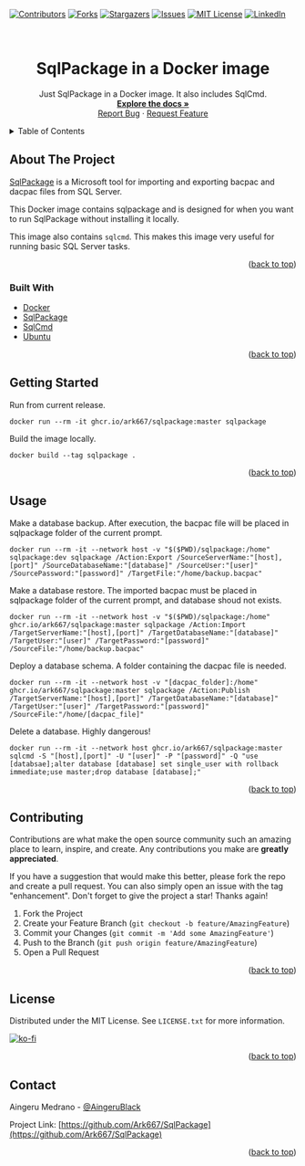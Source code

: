 <div id="top"></div>

<!-- PROJECT SHIELDS -->
[![Contributors][contributors-shield]][contributors-url]
[![Forks][forks-shield]][forks-url]
[![Stargazers][stars-shield]][stars-url]
[![Issues][issues-shield]][issues-url]
[![MIT License][license-shield]][license-url]
[![LinkedIn][linkedin-shield]][linkedin-url]

<!-- PROJECT LOGO -->
<br />
<div align="center">
  <h1 align="center">SqlPackage in a Docker image</h1>
  <p align="center">
    Just SqlPackage in a Docker image. It also includes SqlCmd.
    <br />
    <a href="https://github.com/Ark667/SqlPackage"><strong>Explore the docs »</strong></a>
    <br />    
    <a href="https://github.com/Ark667/SqlPackage/issues">Report Bug</a>
    ·
    <a href="https://github.com/Ark667/SqlPackage/issues">Request Feature</a>
  </p>
</div>

<!-- TABLE OF CONTENTS -->
<details>
  <summary>Table of Contents</summary>
  <ol>
    <li>
      <a href="#about-the-project">About The Project</a>
      <ul>
        <li><a href="#built-with">Built With</a></li>
      </ul>
    </li>
    <li><a href="#getting-started">Getting Started</a></li>
    <li><a href="#usage">Usage</a></li>
    <li><a href="#contributing">Contributing</a></li>
    <li><a href="#license">License</a></li>
    <li><a href="#contact">Contact</a></li>
  </ol>
</details>

<!-- ABOUT THE PROJECT -->
## About The Project

<!-- [![Product Name Screen Shot][product-screenshot]](https://example.com) -->

[SqlPackage](https://docs.microsoft.com/en-us/sql/tools/sqlpackage?view=sql-server-ver15) is a Microsoft tool for importing and exporting bacpac and dacpac files from SQL Server.

This Docker image contains sqlpackage and is designed for when you want to run SqlPackage without installing it locally.

This image also contains `sqlcmd`. This makes this image very useful for running basic SQL Server tasks.

<p align="right">(<a href="#top">back to top</a>)</p>

### Built With

* [Docker](https://docs.docker.com/engine/reference/commandline/build/)
* [SqlPackage](https://docs.microsoft.com/es-es/sql/tools/sqlpackage/sqlpackage?view=sql-server-ver15)
* [SqlCmd](https://docs.microsoft.com/es-es/sql/tools/sqlcmd-utility?view=sql-server-ver15)
* [Ubuntu](https://ubuntu.com/download)

<p align="right">(<a href="#top">back to top</a>)</p>

<!-- GETTING STARTED -->
## Getting Started

Run from current release.

```pwsh
docker run --rm -it ghcr.io/ark667/sqlpackage:master sqlpackage
```

Build the image locally.

```pwsh
docker build --tag sqlpackage .
```

<p align="right">(<a href="#top">back to top</a>)</p>

<!-- USAGE EXAMPLES -->
## Usage

Make a database backup. After execution, the bacpac file will be placed in sqlpackage folder of the current prompt.

```pwsh
docker run --rm -it --network host -v "$($PWD)/sqlpackage:/home" sqlpackage:dev sqlpackage /Action:Export /SourceServerName:"[host],[port]" /SourceDatabaseName:"[database]" /SourceUser:"[user]" /SourcePassword:"[password]" /TargetFile:"/home/backup.bacpac"
```

Make a database restore. The imported bacpac must be placed in sqlpackage folder of the current prompt, and database shoud not exists.

```pwsh
docker run --rm -it --network host -v "$($PWD)/sqlpackage:/home" ghcr.io/ark667/sqlpackage:master sqlpackage /Action:Import /TargetServerName:"[host],[port]" /TargetDatabaseName:"[database]" /TargetUser:"[user]" /TargetPassword:"[password]" /SourceFile:"/home/backup.bacpac"
```

Deploy a database schema. A folder containing the dacpac file is needed.

```pwsh
docker run --rm -it --network host -v "[dacpac_folder]:/home" ghcr.io/ark667/sqlpackage:master sqlpackage /Action:Publish /TargetServerName:"[host],[port]" /TargetDatabaseName:"[database]" /TargetUser:"[user]" /TargetPassword:"[password]" /SourceFile:"/home/[dacpac_file]"
```

Delete a database. Highly dangerous!

```pwsh
docker run --rm -it --network host ghcr.io/ark667/sqlpackage:master sqlcmd -S "[host],[port]" -U "[user]" -P "[password]" -Q "use [databsae];alter database [database] set single_user with rollback immediate;use master;drop database [database];"
```

<p align="right">(<a href="#top">back to top</a>)</p>

<!-- CONTRIBUTING -->
## Contributing

Contributions are what make the open source community such an amazing place to learn, inspire, and create. Any contributions you make are **greatly appreciated**.

If you have a suggestion that would make this better, please fork the repo and create a pull request. You can also simply open an issue with the tag "enhancement".
Don't forget to give the project a star! Thanks again!

1. Fork the Project
2. Create your Feature Branch (`git checkout -b feature/AmazingFeature`)
3. Commit your Changes (`git commit -m 'Add some AmazingFeature'`)
4. Push to the Branch (`git push origin feature/AmazingFeature`)
5. Open a Pull Request

<p align="right">(<a href="#top">back to top</a>)</p>

<!-- LICENSE -->
## License

Distributed under the MIT License. See `LICENSE.txt` for more information.

[![ko-fi](https://ko-fi.com/img/githubbutton_sm.svg)](https://ko-fi.com/I2I16OYC5)

<p align="right">(<a href="#top">back to top</a>)</p>

<!-- CONTACT -->
## Contact

Aingeru Medrano - [@AingeruBlack](https://twitter.com/AingeruBlack) <!-- - email@email_client.com -->

Project Link: [https://github.com/Ark667/SqlPackage](https://github.com/Ark667/SqlPackage)

<p align="right">(<a href="#top">back to top</a>)</p>


<!-- MARKDOWN LINKS & IMAGES -->
<!-- https://www.markdownguide.org/basic-syntax/#reference-style-links -->
[contributors-shield]: https://img.shields.io/github/contributors/Ark667/SqlPackage.svg?style=for-the-badge
[contributors-url]: https://github.com/Ark667/SqlPackage/graphs/contributors
[forks-shield]: https://img.shields.io/github/forks/Ark667/SqlPackage.svg?style=for-the-badge
[forks-url]: https://github.com/Ark667/SqlPackage/network/members
[stars-shield]: https://img.shields.io/github/stars/Ark667/SqlPackage.svg?style=for-the-badge
[stars-url]: https://github.com/Ark667/SqlPackage/stargazers
[issues-shield]: https://img.shields.io/github/issues/Ark667/SqlPackage.svg?style=for-the-badge
[issues-url]: https://github.com/Ark667/SqlPackage/issues
[license-shield]: https://img.shields.io/github/license/Ark667/SqlPackage.svg?style=for-the-badge
[license-url]: https://github.com/Ark667/SqlPackage/blob/master/LICENSE.txt
[linkedin-shield]: https://img.shields.io/badge/-LinkedIn-black.svg?style=for-the-badge&logo=linkedin&colorB=555
[linkedin-url]: https://www.linkedin.com/in/aingeru/
[product-screenshot]: images/screenshot.png
